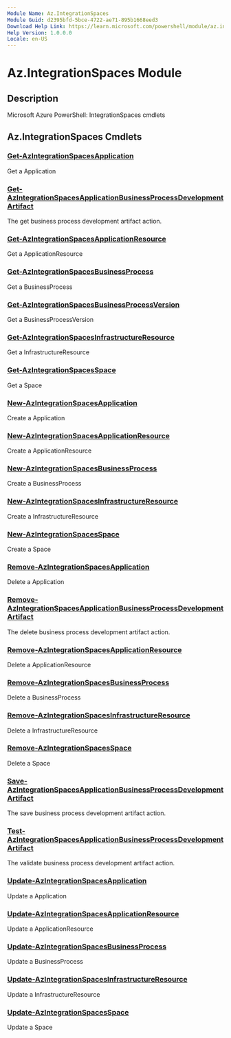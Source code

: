 ```yaml
---
Module Name: Az.IntegrationSpaces
Module Guid: d2395bfd-5bce-4722-ae71-895b1668eed3
Download Help Link: https://learn.microsoft.com/powershell/module/az.integrationspaces
Help Version: 1.0.0.0
Locale: en-US
---
```


# Az.IntegrationSpaces Module
## Description
Microsoft Azure PowerShell: IntegrationSpaces cmdlets

## Az.IntegrationSpaces Cmdlets
### [Get-AzIntegrationSpacesApplication](Get-AzIntegrationSpacesApplication.md)
Get a Application

### [Get-AzIntegrationSpacesApplicationBusinessProcessDevelopmentArtifact](Get-AzIntegrationSpacesApplicationBusinessProcessDevelopmentArtifact.md)
The get business process development artifact action.

### [Get-AzIntegrationSpacesApplicationResource](Get-AzIntegrationSpacesApplicationResource.md)
Get a ApplicationResource

### [Get-AzIntegrationSpacesBusinessProcess](Get-AzIntegrationSpacesBusinessProcess.md)
Get a BusinessProcess

### [Get-AzIntegrationSpacesBusinessProcessVersion](Get-AzIntegrationSpacesBusinessProcessVersion.md)
Get a BusinessProcessVersion

### [Get-AzIntegrationSpacesInfrastructureResource](Get-AzIntegrationSpacesInfrastructureResource.md)
Get a InfrastructureResource

### [Get-AzIntegrationSpacesSpace](Get-AzIntegrationSpacesSpace.md)
Get a Space

### [New-AzIntegrationSpacesApplication](New-AzIntegrationSpacesApplication.md)
Create a Application

### [New-AzIntegrationSpacesApplicationResource](New-AzIntegrationSpacesApplicationResource.md)
Create a ApplicationResource

### [New-AzIntegrationSpacesBusinessProcess](New-AzIntegrationSpacesBusinessProcess.md)
Create a BusinessProcess

### [New-AzIntegrationSpacesInfrastructureResource](New-AzIntegrationSpacesInfrastructureResource.md)
Create a InfrastructureResource

### [New-AzIntegrationSpacesSpace](New-AzIntegrationSpacesSpace.md)
Create a Space

### [Remove-AzIntegrationSpacesApplication](Remove-AzIntegrationSpacesApplication.md)
Delete a Application

### [Remove-AzIntegrationSpacesApplicationBusinessProcessDevelopmentArtifact](Remove-AzIntegrationSpacesApplicationBusinessProcessDevelopmentArtifact.md)
The delete business process development artifact action.

### [Remove-AzIntegrationSpacesApplicationResource](Remove-AzIntegrationSpacesApplicationResource.md)
Delete a ApplicationResource

### [Remove-AzIntegrationSpacesBusinessProcess](Remove-AzIntegrationSpacesBusinessProcess.md)
Delete a BusinessProcess

### [Remove-AzIntegrationSpacesInfrastructureResource](Remove-AzIntegrationSpacesInfrastructureResource.md)
Delete a InfrastructureResource

### [Remove-AzIntegrationSpacesSpace](Remove-AzIntegrationSpacesSpace.md)
Delete a Space

### [Save-AzIntegrationSpacesApplicationBusinessProcessDevelopmentArtifact](Save-AzIntegrationSpacesApplicationBusinessProcessDevelopmentArtifact.md)
The save business process development artifact action.

### [Test-AzIntegrationSpacesApplicationBusinessProcessDevelopmentArtifact](Test-AzIntegrationSpacesApplicationBusinessProcessDevelopmentArtifact.md)
The validate business process development artifact action.

### [Update-AzIntegrationSpacesApplication](Update-AzIntegrationSpacesApplication.md)
Update a Application

### [Update-AzIntegrationSpacesApplicationResource](Update-AzIntegrationSpacesApplicationResource.md)
Update a ApplicationResource

### [Update-AzIntegrationSpacesBusinessProcess](Update-AzIntegrationSpacesBusinessProcess.md)
Update a BusinessProcess

### [Update-AzIntegrationSpacesInfrastructureResource](Update-AzIntegrationSpacesInfrastructureResource.md)
Update a InfrastructureResource

### [Update-AzIntegrationSpacesSpace](Update-AzIntegrationSpacesSpace.md)
Update a Space

